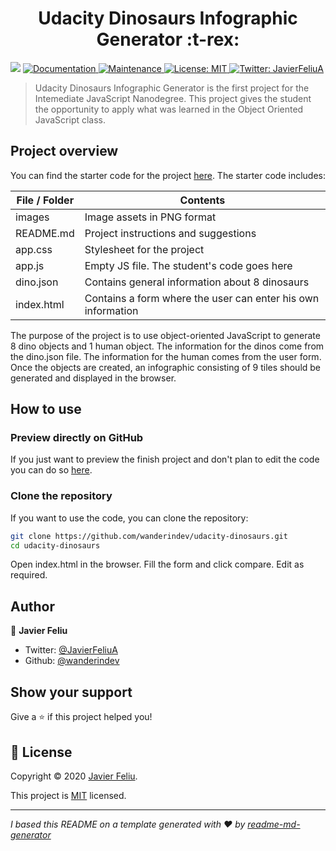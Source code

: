 <h1 align="center">Udacity Dinosaurs Infographic Generator :t-rex:</h1>
<p>
  <img src="https://img.shields.io/badge/version-1.0-blue.svg?cacheSeconds=2592000" />
  <a href="https://github.com/wanderindev/udacity-dinosaurs/blob/master/README.md">
    <img alt="Documentation" src="https://img.shields.io/badge/documentation-yes-brightgreen.svg" target="_blank" />
  </a>
  <a href="https://github.com/wanderindev/udacity-dinosaurs/graphs/commit-activity">
    <img alt="Maintenance" src="https://img.shields.io/badge/Maintained%3F-yes-brightgreen.svg" target="_blank" />
  </a>
  <a href="https://github.com/wanderindev/udacity-dinosaurs/blob/master/LICENSE.md">
    <img alt="License: MIT" src="https://img.shields.io/badge/License-MIT-yellow.svg" target="_blank" />
  </a>
  <a href="https://twitter.com/JavierFeliuA">
    <img alt="Twitter: JavierFeliuA" src="https://img.shields.io/twitter/follow/JavierFeliuA.svg?style=social" target="_blank" />
  </a>
</p>

>Udacity Dinosaurs Infographic Generator is the first project for the Intemediate JavaScript Nanodegree. This
> project gives the student the opportunity to apply what was learned in the Object Oriented JavaScript class.

## Project overview
You can find the starter code for the project [here](https://github.com/udacity/Javascript).  The starter code includes:

| File / Folder                 | Contents                                                                            |
|-------------------------------|-------------------------------------------------------------------------------------|
| images                        | Image assets in PNG format                                                          |
| README.md                     | Project instructions and suggestions                                                |
| app.css                       | Stylesheet for the project                                                          |
| app.js                        | Empty JS file. The student's code goes here                                         |
| dino.json                     | Contains general information about 8 dinosaurs                                      |
| index.html                    | Contains a form where the user can enter his own information                        |

The purpose of the project is to use object-oriented JavaScript to generate 8 dino objects and 1 human object.  The
information for the dinos come from the dino.json file.  The information for the human comes from the user form.
Once the objects are created, an infographic consisting of 9 tiles should be generated and displayed in the browser.

## How to use

### Preview directly on GitHub
If you just want to preview the finish project and don't plan to edit the code you can do so
[here](https://htmlpreview.github.io/?https://github.com/wanderindev/udacity-dinosaurs/blob/master/index.html).

### Clone the repository
If you want to use the code, you can clone the repository:
```sh
git clone https://github.com/wanderindev/udacity-dinosaurs.git
cd udacity-dinosaurs
``` 
Open index.html in the browser.  Fill the form and click compare.  Edit as required.

## Author

👤 **Javier Feliu**

* Twitter: [@JavierFeliuA](https://twitter.com/JavierFeliuA)
* Github: [@wanderindev](https://github.com/wanderindev)

## Show your support

Give a ⭐️ if this project helped you!

## 📝 License

Copyright © 2020 [Javier Feliu](https://github.com/wanderindev).<br />

This project is [MIT](https://github.com/wanderindev/udacity-dinosaurs/blob/master/LICENSE.md) licensed.

***
_I based this README on a template generated with ❤️ by [readme-md-generator](https://github.com/kefranabg/readme-md-generator)_